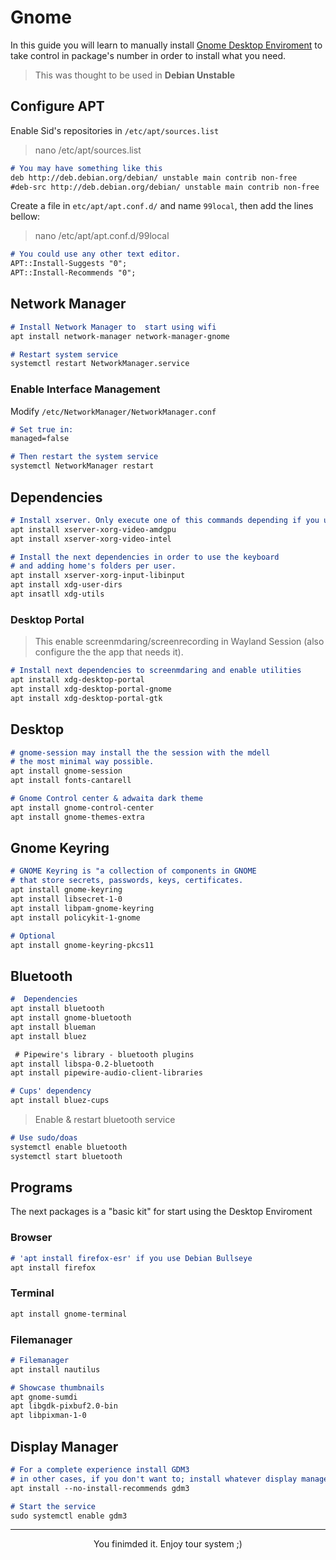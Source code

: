 # Gnome
In this guide you will learn to manually install [Gnome Desktop Enviroment](https://www.gnome.org/) to take control in package's number in order to install what you need.

> This was thought to be used in **Debian Unstable**

## Configure APT

Enable Sid's repositories in `/etc/apt/sources.list`
> nano /etc/apt/sources.list

``` md
# You may have something like this
deb http://deb.debian.org/debian/ unstable main contrib non-free
#deb-src http://deb.debian.org/debian/ unstable main contrib non-free
```

Create a file in `etc/apt/apt.conf.d/` and name `99local`, then add the lines bellow:

> nano /etc/apt/apt.conf.d/99local

``` md
# You could use any other text editor.
APT::Install-Suggests "0";
APT::Install-Recommends "0";
```

## Network Manager
``` md
# Install Network Manager to  start using wifi
apt install network-manager network-manager-gnome

# Restart system service
systemctl restart NetworkManager.service
```

### Enable Interface Management

Modify `/etc/NetworkManager/NetworkManager.conf`

``` md
# Set true in:
managed=false

# Then restart the system service
systemctl NetworkManager restart
```

## Dependencies
``` md
# Install xserver. Only execute one of this commands depending if you use amd or intel.
apt install xserver-xorg-video-amdgpu
apt install xserver-xorg-video-intel

# Install the next dependencies in order to use the keyboard
# and adding home's folders per user.
apt install xserver-xorg-input-libinput
apt install xdg-user-dirs
apt insatll xdg-utils
```

### Desktop Portal
> This enable screenmdaring/screenrecording in Wayland Session (also configure the the app that needs it).
```md
# Install next dependencies to screenmdaring and enable utilities
apt install xdg-desktop-portal
apt install xdg-desktop-portal-gnome
apt install xdg-desktop-portal-gtk
```
## Desktop
``` md
# gnome-session may install the the session with the mdell
# the most minimal way possible.
apt install gnome-session
apt install fonts-cantarell

# Gnome Control center & adwaita dark theme
apt install gnome-control-center 
apt install gnome-themes-extra
```

## Gnome Keyring
```md
# GNOME Keyring is "a collection of components in GNOME
# that store secrets, passwords, keys, certificates.
apt install gnome-keyring 
apt install libsecret-1-0 
apt install libpam-gnome-keyring
apt install policykit-1-gnome

# Optional 
apt install gnome-keyring-pkcs11
```

## Bluetooth
```md
#  Dependencies
apt install bluetooth
apt install gnome-bluetooth
apt install blueman
apt install bluez

 # Pipewire's library - bluetooth plugins
apt install libspa-0.2-bluetooth
apt install pipewire-audio-client-libraries

# Cups' dependency
apt install bluez-cups
```

> Enable & restart bluetooth service
```md
# Use sudo/doas
systemctl enable bluetooth
systemctl start bluetooth
```

## Programs
The next packages is a "basic kit" for start using the Desktop Enviroment

### Browser
``` md
# 'apt install firefox-esr' if you use Debian Bullseye
apt install firefox
```
### Terminal
``` md
apt install gnome-terminal
```
### Filemanager
``` md
# Filemanager
apt install nautilus

# Showcase thumbnails
apt gnome-sumdi 
apt libgdk-pixbuf2.0-bin 
apt libpixman-1-0
```

## Display Manager
``` md
# For a complete experience install GDM3
# in other cases, if you don't want to; install whatever display manager you like.
apt install --no-install-recommends gdm3

# Start the service
sudo systemctl enable gdm3
```

****

<p style="text-align: center;">You finimded it. Enjoy tour system ;)</p>